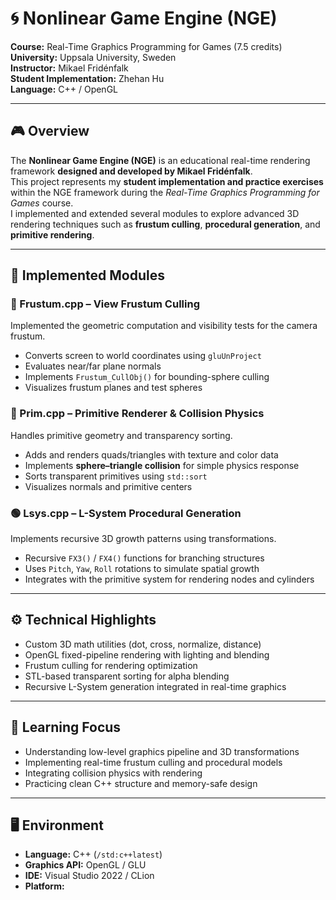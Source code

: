 # 🌀 Nonlinear Game Engine (NGE)

**Course:** Real-Time Graphics Programming for Games (7.5 credits)  
**University:** Uppsala University, Sweden  
**Instructor:** Mikael Fridénfalk  
**Student Implementation:** Zhehan Hu  
**Language:** C++ / OpenGL  

---

## 🎮 Overview
The **Nonlinear Game Engine (NGE)** is an educational real-time rendering framework **designed and developed by Mikael Fridénfalk**.  
This project represents my **student implementation and practice exercises** within the NGE framework during the *Real-Time Graphics Programming for Games* course.  
I implemented and extended several modules to explore advanced 3D rendering techniques such as **frustum culling**, **procedural generation**, and **primitive rendering**.

---

## 🧩 Implemented Modules

### 🔷 Frustum.cpp – View Frustum Culling
Implemented the geometric computation and visibility tests for the camera frustum.
- Converts screen to world coordinates using `gluUnProject`  
- Evaluates near/far plane normals  
- Implements `Frustum_CullObj()` for bounding-sphere culling  
- Visualizes frustum planes and test spheres

### 🔶 Prim.cpp – Primitive Renderer & Collision Physics
Handles primitive geometry and transparency sorting.
- Adds and renders quads/triangles with texture and color data  
- Implements **sphere–triangle collision** for simple physics response  
- Sorts transparent primitives using `std::sort`  
- Visualizes normals and primitive centers

### 🟢 Lsys.cpp – L-System Procedural Generation
Implements recursive 3D growth patterns using transformations.
- Recursive `FX3()` / `FX4()` functions for branching structures  
- Uses `Pitch`, `Yaw`, `Roll` rotations to simulate spatial growth  
- Integrates with the primitive system for rendering nodes and cylinders

---

## ⚙️ Technical Highlights
- Custom 3D math utilities (dot, cross, normalize, distance)  
- OpenGL fixed-pipeline rendering with lighting and blending  
- Frustum culling for rendering optimization  
- STL-based transparent sorting for alpha blending  
- Recursive L-System generation integrated in real-time graphics  

---

## 🧠 Learning Focus
- Understanding low-level graphics pipeline and 3D transformations  
- Implementing real-time frustum culling and procedural models  
- Integrating collision physics with rendering  
- Practicing clean C++ structure and memory-safe design  

---

## 🖥️ Environment
- **Language:** C++ (`/std:c++latest`)  
- **Graphics API:** OpenGL / GLU  
- **IDE:** Visual Studio 2022 / CLion  
- **Platform:**

